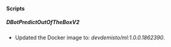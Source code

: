 
#### Scripts

##### DBotPredictOutOfTheBoxV2

- Updated the Docker image to: *devdemisto/ml:1.0.0.1862390*.